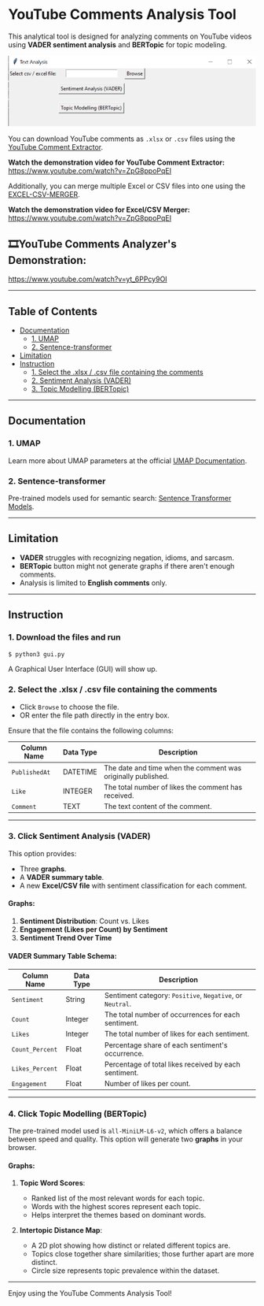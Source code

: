 # YouTube Comments Analysis Tool

This analytical tool is designed for analyzing comments on YouTube videos using **VADER sentiment analysis** and **BERTopic** for topic modeling.

<img src='GUI.png'>

You can download YouTube comments as `.xlsx` or `.csv` files using the [YouTube Comment Extractor](https://github.com/HenryKong112/HenryKong112-YouTube-Comment-Extractor).

**Watch the demonstration video for YouTube Comment Extractor:** https://www.youtube.com/watch?v=ZpG8ppoPqEI

Additionally, you can merge multiple Excel or CSV files into one using the [EXCEL-CSV-MERGER](https://github.com/HenryKong112/EXCEL-CSV-MERGER).

**Watch the demonstration video for Excel/CSV Merger:** https://www.youtube.com/watch?v=ZpG8ppoPqEI

## 🎞️YouTube Comments Analyzer's Demonstration: 
https://www.youtube.com/watch?v=yt_6PPcy9OI 

---

## Table of Contents
- [Documentation](#documentation)
  - [1. UMAP](#1-umap)
  - [2. Sentence-transformer](#2-sentence-transformer)
- [Limitation](#limitation)
- [Instruction](#instruction)
  - [1. Select the .xlsx / .csv file containing the comments](#1-select-the-xlsx--csv-file-containing-the-comments)
  - [2. Sentiment Analysis (VADER)](#2-click-sentiment-analysis-vader)
  - [3. Topic Modelling (BERTopic)](#3-click-topic-modelling-bertopic)

---

## Documentation

### 1. UMAP
Learn more about UMAP parameters at the official [UMAP Documentation](https://umap-learn.readthedocs.io/en/latest/parameters.html).

### 2. Sentence-transformer
Pre-trained models used for semantic search: [Sentence Transformer Models](https://sbert.net/docs/sentence_transformer/pretrained_models.html#semantic-search-models).

---

## Limitation
- **VADER** struggles with recognizing negation, idioms, and sarcasm.
- **BERTopic** button might not generate graphs if there aren't enough comments.
- Analysis is limited to **English comments** only.

---

## Instruction

### 1. Download the files and run 
```
$ python3 gui.py
```
A Graphical User Interface (GUI) will show up.

### 2. Select the .xlsx / .csv file containing the comments 

- Click `Browse` to choose the file.
- OR enter the file path directly in the entry box.

Ensure that the file contains the following columns:

| Column Name  | Data Type  | Description                                                    |
|--------------|------------|----------------------------------------------------------------|
| `PublishedAt`| DATETIME   | The date and time when the comment was originally published.    |
| `Like`       | INTEGER    | The total number of likes the comment has received.             |
| `Comment`    | TEXT       | The text content of the comment.                               |

---

### 3. Click Sentiment Analysis (VADER)

This option provides:
- Three **graphs**.
- A **VADER summary table**.
- A new **Excel/CSV file** with sentiment classification for each comment.

#### Graphs:
1. **Sentiment Distribution**: Count vs. Likes
2. **Engagement (Likes per Count) by Sentiment**
3. **Sentiment Trend Over Time**

#### VADER Summary Table Schema:
| Column Name     | Data Type | Description                                                   |
|-----------------|-----------|---------------------------------------------------------------|
| `Sentiment`     | String    | Sentiment category: `Positive`, `Negative`, or `Neutral`.      |
| `Count`         | Integer   | The total number of occurrences for each sentiment.            |
| `Likes`         | Integer   | The total number of likes for each sentiment.                 |
| `Count_Percent` | Float     | Percentage share of each sentiment's occurrence.               |
| `Likes_Percent` | Float     | Percentage of total likes received by each sentiment.          |
| `Engagement`    | Float     | Number of likes per count.                                     |

---

### 4. Click Topic Modelling (BERTopic)

The pre-trained model used is `all-MiniLM-L6-v2`, which offers a balance between speed and quality. This option will generate two **graphs** in your browser.

#### Graphs:
1. **Topic Word Scores**:
   - Ranked list of the most relevant words for each topic.
   - Words with the highest scores represent each topic.
   - Helps interpret the themes based on dominant words.

2. **Intertopic Distance Map**:
   - A 2D plot showing how distinct or related different topics are.
   - Topics close together share similarities; those further apart are more distinct.
   - Circle size represents topic prevalence within the dataset.

---

Enjoy using the YouTube Comments Analysis Tool!
